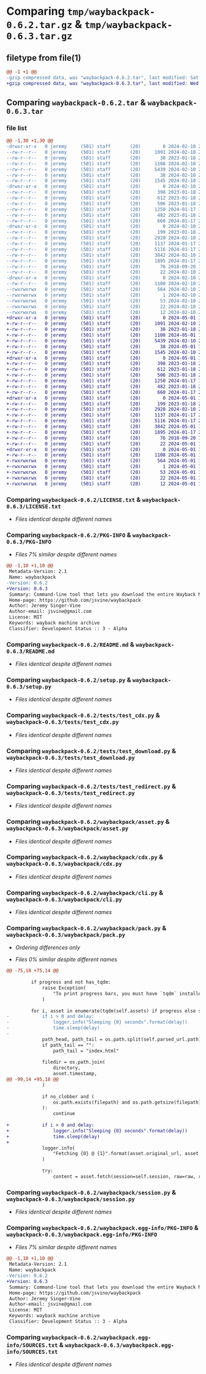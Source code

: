 # Comparing `tmp/waybackpack-0.6.2.tar.gz` & `tmp/waybackpack-0.6.3.tar.gz`

## filetype from file(1)

```diff
@@ -1 +1 @@
-gzip compressed data, was "waybackpack-0.6.2.tar", last modified: Sat Feb 10 21:21:05 2024, max compression
+gzip compressed data, was "waybackpack-0.6.3.tar", last modified: Wed May  1 12:34:54 2024, max compression
```

## Comparing `waybackpack-0.6.2.tar` & `waybackpack-0.6.3.tar`

### file list

```diff
@@ -1,30 +1,30 @@
-drwxr-xr-x   0 jeremy     (501) staff       (20)        0 2024-02-10 21:21:05.586969 waybackpack-0.6.2/
--rw-r--r--   0 jeremy     (501) staff       (20)     1091 2024-02-10 21:19:40.000000 waybackpack-0.6.2/LICENSE.txt
--rw-r--r--   0 jeremy     (501) staff       (20)       38 2023-01-18 20:58:28.000000 waybackpack-0.6.2/MANIFEST.in
--rw-r--r--   0 jeremy     (501) staff       (20)     1108 2024-02-10 21:21:05.586794 waybackpack-0.6.2/PKG-INFO
--rw-r--r--   0 jeremy     (501) staff       (20)     5439 2024-02-10 21:20:30.000000 waybackpack-0.6.2/README.md
--rw-r--r--   0 jeremy     (501) staff       (20)       38 2024-02-10 21:21:05.587003 waybackpack-0.6.2/setup.cfg
--rw-r--r--   0 jeremy     (501) staff       (20)     1545 2024-02-10 21:20:30.000000 waybackpack-0.6.2/setup.py
-drwxr-xr-x   0 jeremy     (501) staff       (20)        0 2024-02-10 21:21:05.583951 waybackpack-0.6.2/tests/
--rw-r--r--   0 jeremy     (501) staff       (20)      398 2023-01-18 21:53:05.000000 waybackpack-0.6.2/tests/test_bad_statuses.py
--rw-r--r--   0 jeremy     (501) staff       (20)      612 2023-01-18 21:32:38.000000 waybackpack-0.6.2/tests/test_cdx.py
--rw-r--r--   0 jeremy     (501) staff       (20)      506 2023-01-18 21:32:38.000000 waybackpack-0.6.2/tests/test_dol.py
--rw-r--r--   0 jeremy     (501) staff       (20)     1250 2024-01-17 19:58:58.000000 waybackpack-0.6.2/tests/test_download.py
--rw-r--r--   0 jeremy     (501) staff       (20)      482 2023-01-18 21:32:38.000000 waybackpack-0.6.2/tests/test_empty_results.py
--rw-r--r--   0 jeremy     (501) staff       (20)      660 2024-01-17 20:03:21.000000 waybackpack-0.6.2/tests/test_redirect.py
-drwxr-xr-x   0 jeremy     (501) staff       (20)        0 2024-02-10 21:21:05.585677 waybackpack-0.6.2/waybackpack/
--rw-r--r--   0 jeremy     (501) staff       (20)      199 2023-01-18 21:16:23.000000 waybackpack-0.6.2/waybackpack/__init__.py
--rw-r--r--   0 jeremy     (501) staff       (20)     2920 2024-02-10 20:47:38.000000 waybackpack-0.6.2/waybackpack/asset.py
--rw-r--r--   0 jeremy     (501) staff       (20)     1137 2024-01-17 21:27:08.000000 waybackpack-0.6.2/waybackpack/cdx.py
--rw-r--r--   0 jeremy     (501) staff       (20)     5116 2024-01-17 21:19:07.000000 waybackpack-0.6.2/waybackpack/cli.py
--rw-r--r--   0 jeremy     (501) staff       (20)     3842 2024-02-10 21:20:30.000000 waybackpack-0.6.2/waybackpack/pack.py
--rw-r--r--   0 jeremy     (501) staff       (20)     1895 2024-01-17 22:57:58.000000 waybackpack-0.6.2/waybackpack/session.py
--rw-r--r--   0 jeremy     (501) staff       (20)       76 2018-09-20 12:27:54.000000 waybackpack-0.6.2/waybackpack/settings.py
--rw-r--r--   0 jeremy     (501) staff       (20)       22 2024-02-10 21:20:30.000000 waybackpack-0.6.2/waybackpack/version.py
-drwxr-xr-x   0 jeremy     (501) staff       (20)        0 2024-02-10 21:21:05.586527 waybackpack-0.6.2/waybackpack.egg-info/
--rw-r--r--   0 jeremy     (501) staff       (20)     1108 2024-02-10 21:21:05.000000 waybackpack-0.6.2/waybackpack.egg-info/PKG-INFO
--rwxrwxrwx   0 jeremy     (501) staff       (20)      564 2024-02-10 21:21:05.000000 waybackpack-0.6.2/waybackpack.egg-info/SOURCES.txt
--rwxrwxrwx   0 jeremy     (501) staff       (20)        1 2024-02-10 21:21:05.000000 waybackpack-0.6.2/waybackpack.egg-info/dependency_links.txt
--rwxrwxrwx   0 jeremy     (501) staff       (20)       53 2024-02-10 21:21:05.000000 waybackpack-0.6.2/waybackpack.egg-info/entry_points.txt
--rwxrwxrwx   0 jeremy     (501) staff       (20)       22 2024-02-10 21:21:05.000000 waybackpack-0.6.2/waybackpack.egg-info/requires.txt
--rwxrwxrwx   0 jeremy     (501) staff       (20)       12 2024-02-10 21:21:05.000000 waybackpack-0.6.2/waybackpack.egg-info/top_level.txt
+drwxr-xr-x   0 jeremy     (501) staff       (20)        0 2024-05-01 12:34:54.592057 waybackpack-0.6.3/
+-rw-r--r--   0 jeremy     (501) staff       (20)     1091 2024-02-10 21:19:40.000000 waybackpack-0.6.3/LICENSE.txt
+-rw-r--r--   0 jeremy     (501) staff       (20)       38 2023-01-18 20:58:28.000000 waybackpack-0.6.3/MANIFEST.in
+-rw-r--r--   0 jeremy     (501) staff       (20)     1108 2024-05-01 12:34:54.591843 waybackpack-0.6.3/PKG-INFO
+-rw-r--r--   0 jeremy     (501) staff       (20)     5439 2024-02-10 21:20:30.000000 waybackpack-0.6.3/README.md
+-rw-r--r--   0 jeremy     (501) staff       (20)       38 2024-05-01 12:34:54.592100 waybackpack-0.6.3/setup.cfg
+-rw-r--r--   0 jeremy     (501) staff       (20)     1545 2024-02-10 21:20:30.000000 waybackpack-0.6.3/setup.py
+drwxr-xr-x   0 jeremy     (501) staff       (20)        0 2024-05-01 12:34:54.588059 waybackpack-0.6.3/tests/
+-rw-r--r--   0 jeremy     (501) staff       (20)      398 2023-01-18 21:53:05.000000 waybackpack-0.6.3/tests/test_bad_statuses.py
+-rw-r--r--   0 jeremy     (501) staff       (20)      612 2023-01-18 21:32:38.000000 waybackpack-0.6.3/tests/test_cdx.py
+-rw-r--r--   0 jeremy     (501) staff       (20)      506 2023-01-18 21:32:38.000000 waybackpack-0.6.3/tests/test_dol.py
+-rw-r--r--   0 jeremy     (501) staff       (20)     1250 2024-01-17 19:58:58.000000 waybackpack-0.6.3/tests/test_download.py
+-rw-r--r--   0 jeremy     (501) staff       (20)      482 2023-01-18 21:32:38.000000 waybackpack-0.6.3/tests/test_empty_results.py
+-rw-r--r--   0 jeremy     (501) staff       (20)      660 2024-01-17 20:03:21.000000 waybackpack-0.6.3/tests/test_redirect.py
+drwxr-xr-x   0 jeremy     (501) staff       (20)        0 2024-05-01 12:34:54.590604 waybackpack-0.6.3/waybackpack/
+-rw-r--r--   0 jeremy     (501) staff       (20)      199 2023-01-18 21:16:23.000000 waybackpack-0.6.3/waybackpack/__init__.py
+-rw-r--r--   0 jeremy     (501) staff       (20)     2920 2024-02-10 20:47:38.000000 waybackpack-0.6.3/waybackpack/asset.py
+-rw-r--r--   0 jeremy     (501) staff       (20)     1137 2024-01-17 21:27:08.000000 waybackpack-0.6.3/waybackpack/cdx.py
+-rw-r--r--   0 jeremy     (501) staff       (20)     5116 2024-01-17 21:19:07.000000 waybackpack-0.6.3/waybackpack/cli.py
+-rw-r--r--   0 jeremy     (501) staff       (20)     3842 2024-05-01 12:28:07.000000 waybackpack-0.6.3/waybackpack/pack.py
+-rw-r--r--   0 jeremy     (501) staff       (20)     1895 2024-01-17 22:57:58.000000 waybackpack-0.6.3/waybackpack/session.py
+-rw-r--r--   0 jeremy     (501) staff       (20)       76 2018-09-20 12:27:54.000000 waybackpack-0.6.3/waybackpack/settings.py
+-rw-r--r--   0 jeremy     (501) staff       (20)       22 2024-05-01 12:32:03.000000 waybackpack-0.6.3/waybackpack/version.py
+drwxr-xr-x   0 jeremy     (501) staff       (20)        0 2024-05-01 12:34:54.591460 waybackpack-0.6.3/waybackpack.egg-info/
+-rw-r--r--   0 jeremy     (501) staff       (20)     1108 2024-05-01 12:34:54.000000 waybackpack-0.6.3/waybackpack.egg-info/PKG-INFO
+-rwxrwxrwx   0 jeremy     (501) staff       (20)      564 2024-05-01 12:34:54.000000 waybackpack-0.6.3/waybackpack.egg-info/SOURCES.txt
+-rwxrwxrwx   0 jeremy     (501) staff       (20)        1 2024-05-01 12:34:54.000000 waybackpack-0.6.3/waybackpack.egg-info/dependency_links.txt
+-rwxrwxrwx   0 jeremy     (501) staff       (20)       53 2024-05-01 12:34:54.000000 waybackpack-0.6.3/waybackpack.egg-info/entry_points.txt
+-rwxrwxrwx   0 jeremy     (501) staff       (20)       22 2024-05-01 12:34:54.000000 waybackpack-0.6.3/waybackpack.egg-info/requires.txt
+-rwxrwxrwx   0 jeremy     (501) staff       (20)       12 2024-05-01 12:34:54.000000 waybackpack-0.6.3/waybackpack.egg-info/top_level.txt
```

### Comparing `waybackpack-0.6.2/LICENSE.txt` & `waybackpack-0.6.3/LICENSE.txt`

 * *Files identical despite different names*

### Comparing `waybackpack-0.6.2/PKG-INFO` & `waybackpack-0.6.3/PKG-INFO`

 * *Files 7% similar despite different names*

```diff
@@ -1,10 +1,10 @@
 Metadata-Version: 2.1
 Name: waybackpack
-Version: 0.6.2
+Version: 0.6.3
 Summary: Command-line tool that lets you download the entire Wayback Machine archive for a given URL.
 Home-page: https://github.com/jsvine/waybackpack
 Author: Jeremy Singer-Vine
 Author-email: jsvine@gmail.com
 License: MIT
 Keywords: wayback machine archive
 Classifier: Development Status :: 3 - Alpha
```

### Comparing `waybackpack-0.6.2/README.md` & `waybackpack-0.6.3/README.md`

 * *Files identical despite different names*

### Comparing `waybackpack-0.6.2/setup.py` & `waybackpack-0.6.3/setup.py`

 * *Files identical despite different names*

### Comparing `waybackpack-0.6.2/tests/test_cdx.py` & `waybackpack-0.6.3/tests/test_cdx.py`

 * *Files identical despite different names*

### Comparing `waybackpack-0.6.2/tests/test_download.py` & `waybackpack-0.6.3/tests/test_download.py`

 * *Files identical despite different names*

### Comparing `waybackpack-0.6.2/tests/test_redirect.py` & `waybackpack-0.6.3/tests/test_redirect.py`

 * *Files identical despite different names*

### Comparing `waybackpack-0.6.2/waybackpack/asset.py` & `waybackpack-0.6.3/waybackpack/asset.py`

 * *Files identical despite different names*

### Comparing `waybackpack-0.6.2/waybackpack/cdx.py` & `waybackpack-0.6.3/waybackpack/cdx.py`

 * *Files identical despite different names*

### Comparing `waybackpack-0.6.2/waybackpack/cli.py` & `waybackpack-0.6.3/waybackpack/cli.py`

 * *Files identical despite different names*

### Comparing `waybackpack-0.6.2/waybackpack/pack.py` & `waybackpack-0.6.3/waybackpack/pack.py`

 * *Ordering differences only*

 * *Files 0% similar despite different names*

```diff
@@ -75,18 +75,14 @@
 
         if progress and not has_tqdm:
             raise Exception(
                 "To print progress bars, you must have `tqdm` installed. To install: pip install tqdm."
             )
 
         for i, asset in enumerate(tqdm(self.assets) if progress else self.assets):
-            if i > 0 and delay:
-                logger.info("Sleeping {0} seconds".format(delay))
-                time.sleep(delay)
-
             path_head, path_tail = os.path.split(self.parsed_url.path)
             if path_tail == "":
                 path_tail = "index.html"
 
             filedir = os.path.join(
                 directory,
                 asset.timestamp,
@@ -99,14 +95,18 @@
             )
 
             if no_clobber and (
                 os.path.exists(filepath) and os.path.getsize(filepath) > 0
             ):
                 continue
 
+            if i > 0 and delay:
+                logger.info("Sleeping {0} seconds".format(delay))
+                time.sleep(delay)
+
             logger.info(
                 "Fetching {0} @ {1}".format(asset.original_url, asset.timestamp)
             )
 
             try:
                 content = asset.fetch(session=self.session, raw=raw, root=root)
```

### Comparing `waybackpack-0.6.2/waybackpack/session.py` & `waybackpack-0.6.3/waybackpack/session.py`

 * *Files identical despite different names*

### Comparing `waybackpack-0.6.2/waybackpack.egg-info/PKG-INFO` & `waybackpack-0.6.3/waybackpack.egg-info/PKG-INFO`

 * *Files 7% similar despite different names*

```diff
@@ -1,10 +1,10 @@
 Metadata-Version: 2.1
 Name: waybackpack
-Version: 0.6.2
+Version: 0.6.3
 Summary: Command-line tool that lets you download the entire Wayback Machine archive for a given URL.
 Home-page: https://github.com/jsvine/waybackpack
 Author: Jeremy Singer-Vine
 Author-email: jsvine@gmail.com
 License: MIT
 Keywords: wayback machine archive
 Classifier: Development Status :: 3 - Alpha
```

### Comparing `waybackpack-0.6.2/waybackpack.egg-info/SOURCES.txt` & `waybackpack-0.6.3/waybackpack.egg-info/SOURCES.txt`

 * *Files identical despite different names*

